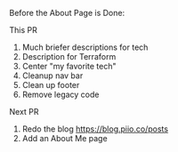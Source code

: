 Before the About Page is Done:

This PR

1. Much briefer descriptions for tech
1. Description for Terraform
1. Center "my favorite tech"
1. Cleanup nav bar
1. Clean up footer
1. Remove legacy code

Next PR

1. Redo the blog https://blog.piio.co/posts
1. Add an About Me page
